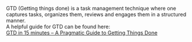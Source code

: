 GTD (Getting things done) is a task management technique where one captures tasks, organizes them, reviews and engages them in a structured manner.   
A helpful guide for GTD can be found here:   
[GTD in 15 minutes – A Pragmatic Guide to Getting Things Done](https://hamberg.no/gtd)    
